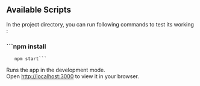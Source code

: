 ## Available Scripts

In the project directory, you can run following commands to test its working :

### ```npm install
       npm start```

Runs the app in the development mode.\
Open [http://localhost:3000](http://localhost:3000) to view it in your browser.